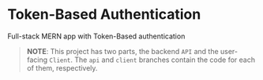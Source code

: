 # Token-Based Authentication
Full-stack MERN app with Token-Based authentication

> **NOTE**: This project has two parts, the backend `API` and the user-facing `Client`. The `api` and `client` branches contain the code for each of them, respectively.
